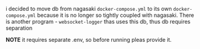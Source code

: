 i decided to move db from nagasaki `docker-compose.yml` to its own `docker-compose.yml` because it is no longer so tightly coupled with nagasaki. There is another program - `websocket-logger` thas uses this db, thus db requires separation

**NOTE** it requires separate .env, so before running pleas provide it.
